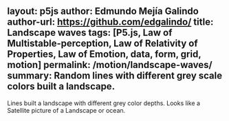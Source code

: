 layout: p5js
author: Edmundo Mejía Galindo
author-url: https://github.com/edgalindo/
title: Landscape waves
tags: [P5.js, Law of Multistable-perception, Law of Relativity of Properties, Law of Emotion, data, form, grid, motion]
permalink: /motion/landscape-waves/
summary: Random lines with different grey scale colors built a landscape.
---
Lines built a landscape with different grey color depths. Looks like a Satellite picture of a Landscape or ocean.   
